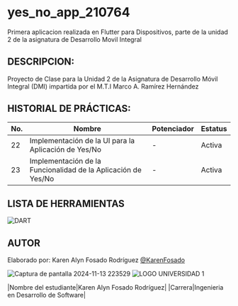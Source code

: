 # yes_no_app_210764

Primera aplicacion realizada en Flutter para Dispositivos, parte de la unidad 2 de la asignatura de Desarrollo Movil Integral

## DESCRIPCION:

Proyecto de Clase para la Unidad 2 de la Asignatura de Desarrollo Móvil Integral (DMI) impartida
por el M.T.I Marco A. Ramírez Hernández

## HISTORIAL DE PRÁCTICAS:
|No. |Nombre|Potenciador|Estatus|
|--|--|--|--|
|22|Implementación de la UI para la Aplicación de Yes/No|-|Activa|
|23| Implementación de la Funcionalidad de la Aplicación de Yes/No|-|Activa|

## LISTA DE HERRAMIENTAS
![DART](https://img.shields.io/badge/Dart-0175C2?style=for-the-badge&logo=dart&logoColor=white)

## AUTOR
Elaborado por: Karen Alyn Fosado Rodríguez [@KarenFosado](https://github.com/account)

![Captura de pantalla 2024-11-13 223529](https://github.com/user-attachments/assets/ee266eb7-9f86-45c5-9196-5933efac566b)
![LOGO UNIVERSIDAD 1](https://github.com/user-attachments/assets/f0c4f5fc-173d-4ee0-b9ee-023ca1fe3ea9)


|Nombre del estudiante|Karen Alyn Fosado Rodríguez|
|Carrera|Ingenieria en Desarrollo de Software|

